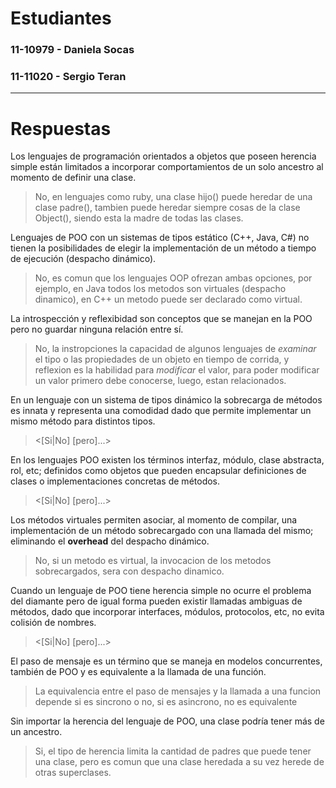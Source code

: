 # Estudiantes
### 11-10979 - Daniela Socas
### 11-11020 - Sergio Teran
[comment]: # "Si el grupo es de un solo integrante, elimine la linea anterior"
---
# Respuestas

Los lenguajes de programación orientados a objetos que poseen herencia simple están limitados a incorporar comportamientos de un solo ancestro al momento de definir una clase.

> No, en lenguajes como ruby, una clase hijo() puede heredar de una clase padre(), tambien puede heredar siempre cosas de la clase Object(), siendo esta la madre de todas las clases.

Lenguajes de POO con un sistemas de tipos estático (C++, Java, C\#) no tienen la posibilidades de elegir la implementación de un método a tiempo de ejecución (despacho dinámico).

> No, es comun que los lenguajes OOP ofrezan ambas opciones, por ejemplo, en Java todos los metodos son virtuales (despacho dinamico), en C++ un metodo puede ser declarado como virtual.

La introspección y reflexibidad son conceptos que se manejan en la POO pero no guardar ninguna relación entre sí.

> No, la instropciones la capacidad de algunos lenguajes de *examinar* el tipo o las propiedades de un objeto en tiempo de corrida, y reflexion es la habilidad para *modificar* el valor, para poder modificar un valor primero debe conocerse, luego, estan relacionados.

En un lenguaje con un sistema de tipos dinámico la sobrecarga de métodos es innata y representa una comodidad dado que permite implementar un mismo método para distintos tipos.

> <[Si|No] [pero]...>

En los lenguajes POO existen los términos interfaz, módulo, clase abstracta, rol, etc; definidos como objetos que pueden encapsular definiciones de clases o implementaciones concretas de métodos.

> <[Si|No] [pero]...>

Los métodos virtuales permiten asociar, al momento de compilar, una implementación de un método sobrecargado con una llamada del mismo; eliminando el **overhead** del despacho dinámico.

> No, si un metodo es virtual, la invocacion de los metodos sobrecargados, sera con despacho dinamico.

Cuando un lenguaje de POO tiene herencia simple no ocurre el problema del diamante pero de igual forma pueden existir llamadas ambiguas de métodos, dado que incorporar interfaces, módulos, protocolos, etc, no evita colisión de nombres.

> <[Si|No] [pero]...>

El paso de mensaje es un término que se maneja en modelos concurrentes, también de POO y es equivalente a la llamada de una función.

> La equivalencia entre el paso de mensajes y la llamada a una funcion depende si es sincrono o no, si es asincrono, no es equivalente

Sin importar la herencia del lenguaje de POO, una clase podría tener más de un ancestro.

> Si, el tipo de herencia limita la cantidad de padres que puede tener una clase, pero es comun que una clase heredada a su vez herede de otras superclases.
